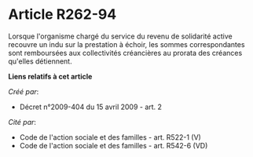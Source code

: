 # Article R262-94

Lorsque l'organisme chargé du service du revenu de solidarité active recouvre un indu sur la prestation à échoir, les sommes
correspondantes sont remboursées aux collectivités créancières au prorata des créances qu'elles détiennent.

**Liens relatifs à cet article**

_Créé par_:

  - Décret n°2009-404 du 15 avril 2009 - art. 2

_Cité par_:

  - Code de l'action sociale et des familles - art. R522-1 (V)
  - Code de l'action sociale et des familles - art. R542-6 (VD)
